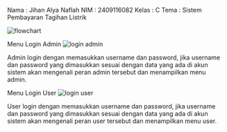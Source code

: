 Nama : Jihan Alya Naflah
NIM : 2409116082
Kelas : C
Tema : Sistem Pembayaran Tagihan Listrik

![flowchart](https://github.com/user-attachments/assets/d2134fd4-329c-43d4-80a8-906463a77643)

Menu Login Admin
![login admin](https://github.com/user-attachments/assets/c271324f-37da-4640-aa27-d38bf9f0aa3c)


Admin login dengan memasukkan username dan password, jika username dan password yang dimasukkan sesuai dengan data yang ada di akun sistem akan mengenali peran admin tersebut dan menampilkan menu admin.


Menu Login User
![login user](https://github.com/user-attachments/assets/708c83c2-98cb-4d9c-8ff9-ea2353147ee2)


User login dengan memasukkan username dan password, jika username dan password yang dimasukkan sesuai dengan data yang ada di akun sistem akan mengenali peran user tersebut dan menampilkan menu user.

